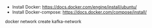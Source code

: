 - Install Docker: https://docs.docker.com/engine/install/ubuntu/
- Install Docker-compose: https://docs.docker.com/compose/install/


docker network create kafka-network
